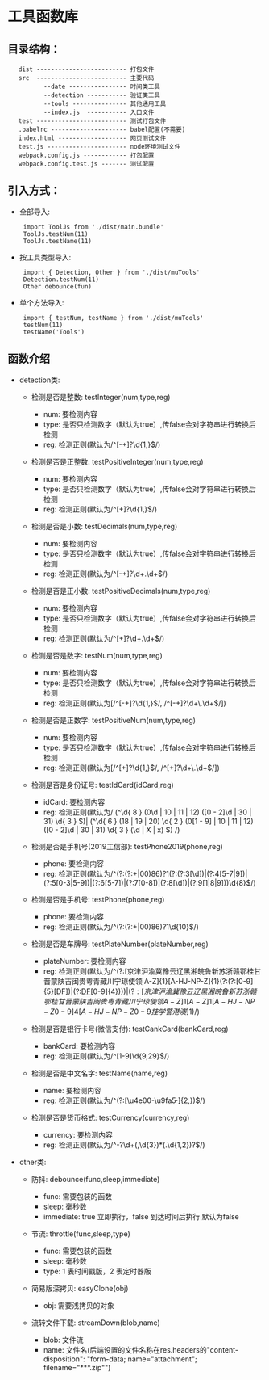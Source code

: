 # 工具函数库

## 目录结构：

       dist ------------------------- 打包文件
       src  ------------------------- 主要代码
              --date ---------------- 时间类工具
              --detection ----------- 验证类工具
              --tools --------------- 其他通用工具
              --index.js  ----------- 入口文件
       test ------------------------- 测试打包文件
       .babelrc --------------------- babel配置(不需要)
       index.html ------------------- 网页测试文件
       test.js ---------------------- node环境测试文件
       webpack.config.js ------------ 打包配置
       webpack.config.test.js ------- 测试配置

## 引入方式：

- 全部导入:

       import ToolJs from './dist/main.bundle'
       ToolJs.testNum(11)
       ToolJs.testName(11)

- 按工具类型导入:

       import { Detection, Other } from './dist/muTools'
       Detection.testNum(11)
       Other.debounce(fun)

- 单个方法导入:

       import { testNum, testName } from './dist/muTools'
       testNum(11)
       testName('Tools')

## 函数介绍
- detection类:  

    * 检测是否是整数:
       testInteger(num,type,reg)  
       * num: 要检测内容  
       * type: 是否只检测数字（默认为true）,传false会对字符串进行转换后检测  
       * reg: 检测正则(默认为/^[-+]?\d{1,}$/)  
  
    * 检测是否是正整数:
       testPositiveInteger(num,type,reg)   
       * num: 要检测内容  
       * type: 是否只检测数字（默认为true）,传false会对字符串进行转换后检测  
       * reg: 检测正则(默认为/^[+]?\d{1,}$/)

    * 检测是否是小数:
       testDecimals(num,type,reg)   
       * num: 要检测内容  
       * type: 是否只检测数字（默认为true）,传false会对字符串进行转换后检测  
       * reg: 检测正则(默认为/^[-+]?\d+\.\d+$/)  

    * 检测是否是正小数:
       testPositiveDecimals(num,type,reg)   
       * num: 要检测内容  
       * type: 是否只检测数字（默认为true）,传false会对字符串进行转换后检测  
       * reg: 检测正则(默认为/^[+]?\d+\.\d+$/) 

    * 检测是否是数字:
       testNum(num,type,reg)   
       * num: 要检测内容  
       * type: 是否只检测数字（默认为true）,传false会对字符串进行转换后检测  
       * reg: 检测正则(默认为[/^[-+]?\d{1,}$/, /^[-+]?\d+\.\d+$/]) 

    * 检测是否是正数字:
       testPositiveNum(num,type,reg)   
       * num: 要检测内容  
       * type: 是否只检测数字（默认为true）,传false会对字符串进行转换后检测  
       * reg: 检测正则(默认为[/^[+]?\d{1,}$/, /^[+]?\d+\.\d+$/]) 

    * 检测是否是身份证号:
       testIdCard(idCard,reg)  
       * idCard: 要检测内容  
       * reg: 检测正则(默认为/ (^\d{ 8 } (0\d | 10 | 11 | 12) ([0 - 2]\d | 30 | 31) \d{ 3 } $)| (^\d{ 6 } (18 | 19 | 20) \d{ 2 } (0[1 - 9] | 10 | 11 | 12)([0 - 2]\d | 30 | 31) \d{ 3 } (\d | X | x) $) /) 

    * 检测是否是手机号(2019工信部):
       testPhone2019(phone,reg)  
       * phone: 要检测内容  
       * reg: 检测正则(默认为/^(?:(?:\+|00)86)?1(?:(?:3[\d])|(?:4[5-7|9])|(?:5[0-3|5-9])|(?:6[5-7])|(?:7[0-8])|(?:8[\d])|(?:9[1|8|9]))\d{8}$/) 

    * 检测是否是手机号:
       testPhone(phone,reg)  
       * phone: 要检测内容  
       * reg: 检测正则(默认为/^(?:(?:\+|00)86)?1\d{10}$/) 

    * 检测是否是车牌号:
       testPlateNumber(plateNumber,reg)  
       * plateNumber: 要检测内容  
       * reg: 检测正则(默认为/^(?:[京津沪渝冀豫云辽黑湘皖鲁新苏浙赣鄂桂甘晋蒙陕吉闽贵粤青藏川宁琼使领 A-Z]{1}[A-HJ-NP-Z]{1}(?:(?:[0-9]{5}[DF])|(?:[DF](?:[A-HJ-NP-Z0-9])[0-9]{4})))$|(?:[京津沪渝冀豫云辽黑湘皖鲁新苏浙赣鄂桂甘晋蒙陕吉闽贵粤青藏川宁琼使领 A-Z]{1}[A-Z]{1}[A-HJ-NP-Z0-9]{4}[A-HJ-NP-Z0-9 挂学警港澳]{1})$/)  

    * 检测是否是银行卡号(微信支付):
       testCankCard(bankCard,reg)  
       * bankCard: 要检测内容  
       * reg: 检测正则(默认为/^[1-9]\d{9,29}$/) 
  
    * 检测是否是中文名字:
       testName(name,reg)  
       * name: 要检测内容  
       * reg: 检测正则(默认为/^(?:[\u4e00-\u9fa5·]{2,})$/)   

    * 检测是否是货币格式:
       testCurrency(currency,reg)  
       * currency: 要检测内容  
       * reg: 检测正则(默认为/^-?\d+(,\d{3})*(\.\d{1,2})?$/)    
 
- other类:  
    * 防抖:
       debounce(func,sleep,immediate)  
       * func: 需要包装的函数  
       * sleep: 毫秒数  
       * immediate: true 立即执行，false 到达时间后执行 默认为false  

    * 节流:
       throttle(func,sleep,type)  
       * func: 需要包装的函数  
       * sleep: 毫秒数  
       * type: 1 表时间戳版，2 表定时器版  

    * 简易版深拷贝:
       easyClone(obj)  
       * obj: 需要浅拷贝的对象  
    
    * 流转文件下载:
       streamDown(blob,name)  
       * blob: 文件流  
       * name: 文件名(后端设置的文件名称在res.headers的"content-disposition": "form-data; name=\"attachment\"; filename=\"***.zip\"")  
